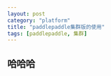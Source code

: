 ```yaml
---
layout: post
category: "platform"
title: "paddlepaddle集群版的使用"
tags: [paddlepaddle, 集群]
---
```


## 哈哈哈


